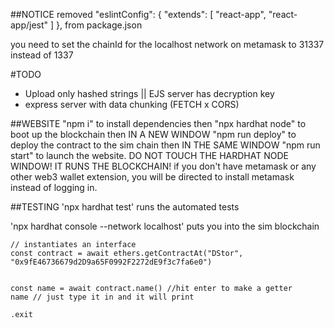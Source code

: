 ##NOTICE
removed "eslintConfig": { "extends": [ "react-app", "react-app/jest" ] }, from package.json


you need to set the chainId for the localhost network on metamask to 31337 instead of 1337

#TODO
- Upload only hashed strings || EJS server has decryption key
- express server with data chunking (FETCH x CORS)

##WEBSITE
"npm i" to install dependencies then 
"npx hardhat node" to boot up the blockchain then IN A NEW WINDOW
"npm run deploy" to deploy the contract to the sim chain then IN THE SAME WINDOW 
"npm run start" to launch the website. 
DO NOT TOUCH THE HARDHAT NODE WINDOW! IT RUNS THE BLOCKCHAIN!
if you don't have metamask or any other web3 wallet extension, you will be directed
to install metamask instead of logging in.

##TESTING
'npx hardhat test' runs the automated tests

'npx hardhat console --network localhost' puts you into the sim blockchain
```
// instantiates an interface
const contract = await ethers.getContractAt("DStor", "0x9fE46736679d2D9a65F0992F2272dE9f3c7fa6e0")
  

const name = await contract.name() //hit enter to make a getter
name // just type it in and it will print

.exit
```

